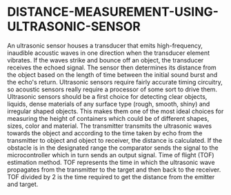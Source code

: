 # DISTANCE-MEASUREMENT-USING-ULTRASONIC-SENSOR
An ultrasonic sensor houses a transducer that emits high-frequency, inaudible acoustic waves in one direction when the transducer element vibrates. If the waves strike and bounce off an object, the transducer receives the echoed signal. The sensor then determines its distance from the object based on the length of time between the initial sound burst and the echo's return. Ultrasonic sensors require fairly accurate timing circuitry, so acoustic sensors really require a processor of some sort to drive them. Ultrasonic sensors should be a first choice for detecting clear objects, liquids, dense materials of any surface type (rough, smooth, shiny) and irregular shaped objects. This makes them one of the most ideal choices for measuring the height of containers which could be of different shapes, sizes, color and material. The transmitter transmits the ultrasonic waves towards the object and according to the time taken by echo from the transmitter to object and object to receiver, the distance is calculated. If the obstacle is in the designated range the comparator sends the signal to the microcontroller which in turn sends an output signal.  Time of flight (TOF) estimation method. TOF represents the time in which the ultrasonic wave propagates from the transmitter to the target and then back to the receiver. TOF divided by 2 is the time required to get the distance from the emitter and target.
